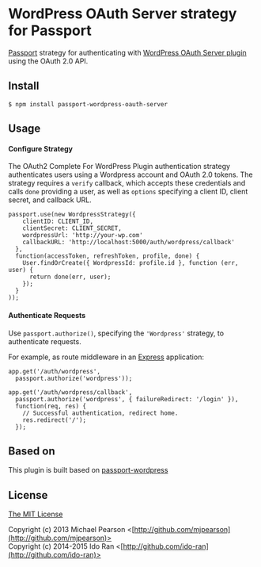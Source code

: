 # WordPress OAuth Server strategy for Passport

[Passport](https://github.com/jaredhanson/passport) strategy for authenticating
with [WordPress OAuth Server plugin](http://wp-oauth.com/) using the OAuth 2.0 API.

## Install

    $ npm install passport-wordpress-oauth-server

## Usage

#### Configure Strategy

The OAuth2 Complete For WordPress Plugin authentication strategy authenticates users using a Wordpress
account and OAuth 2.0 tokens.  The strategy requires a `verify` callback, which
accepts these credentials and calls `done` providing a user, as well as
`options` specifying a client ID, client secret, and callback URL.

    passport.use(new WordpressStrategy({
        clientID: CLIENT_ID,
        clientSecret: CLIENT_SECRET,
        wordpressUrl: 'http://your-wp.com'
        callbackURL: 'http://localhost:5000/auth/wordpress/callback'
      },
      function(accessToken, refreshToken, profile, done) {
        User.findOrCreate({ WordpressId: profile.id }, function (err, user) {
          return done(err, user);
        });
      }
    ));

#### Authenticate Requests

Use `passport.authorize()`, specifying the `'Wordpress'` strategy, to
authenticate requests.

For example, as route middleware in an [Express](http://expressjs.com/)
application:

    app.get('/auth/wordpress',
      passport.authorize('wordpress'));

    app.get('/auth/wordpress/callback', 
      passport.authorize('wordpress', { failureRedirect: '/login' }),
      function(req, res) {
        // Successful authentication, redirect home.
        res.redirect('/');
      });

## Based on

  This plugin is built based on [passport-wordpress](https://github.com/mjpearson/passport-wordpress)

## License

[The MIT License](http://opensource.org/licenses/MIT)

Copyright (c) 2013 Michael Pearson <[http://github.com/mjpearson](http://github.com/mjpearson)>  
Copyright (c) 2014-2015 Ido Ran <[http://github.com/ido-ran](http://github.com/ido-ran)>
